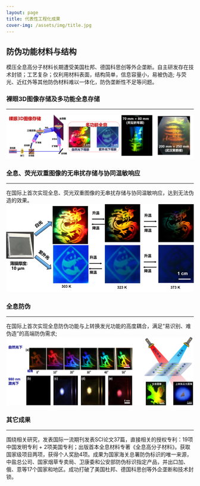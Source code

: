 ```yaml
---
layout: page
title: 代表性工程化成果
cover-img: /assets/img/title.jpg
---
```

<!--
 * @Author: Conghao Wong
 * @Date: 2023-03-08 19:13:03
 * @LastEditors: Conghao Wong
 * @LastEditTime: 2023-03-12 11:40:13
 * @Description: file content
 * @Github: https://cocoon2wong.github.io
 * Copyright 2023 Conghao Wong, All Rights Reserved.
-->

## 防伪功能材料与结构

模压全息高分子材料长期遭受美国杜邦、德国科思创等外企垄断。自主研发存在技术封锁；工艺复杂；仅利用材料表面，结构简单，信息容量小，易被伪造; 与荧光、近红外等其他防伪材料难以一体化，防伪垄断性不足等问题。

### 裸眼3D图像存储及多功能全息存储
---   
<img src="/assets/img/industry/3-1.png">

### 全息、荧光双重图像的无串扰存储与协同温敏响应
---
在国际上首次实现全息、荧光双重图像的无串扰存储与协同温敏响应，达到无法伪造的效果。 
 <img src="/assets/img/industry/3-2.png">

### 全息防伪
---
在国际上首次实现全息防伪功能与上转换发光功能的高度耦合，满足“易识别、难伪造”的高端防伪需求;
 <img src="/assets/img/industry/3-3.png">

### 其它成果
---
围绕相关研究，发表国际一流期刊发表SCI论文37篇，直接相关的授权专利：19项中国发明专利 + 2项美国专利；出版首本全息材料专著《全息高分子材料》。获取国家级项目两项，获得个人奖励4项。成果为国家海关总署防伪标识的唯一来源，中盐总公司、国家烟草专卖局、卫康委和公安部防伪标识指定产品，并出口加、俄、意等17个国家和地区。成功打破了美国杜邦、德国科思创等外企垄断和技术封锁。

 
 

